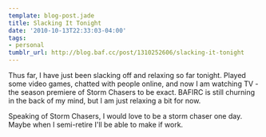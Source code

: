 ```yaml
---
template: blog-post.jade
title: Slacking It Tonight
date: '2010-10-13T22:33:03-04:00'
tags:
- personal
tumblr_url: http://blog.baf.cc/post/1310252606/slacking-it-tonight
---
```

Thus far, I have just been slacking off and relaxing so far tonight. Played some video games, chatted with people online, and now I am watching TV - the season premiere of Storm Chasers to be exact. BAFIRC is still churning in the back of my mind, but I am just relaxing a bit for now.

Speaking of Storm Chasers, I would love to be a storm chaser one day. Maybe when I semi-retire I'll be able to make if work.